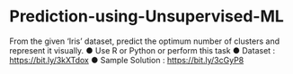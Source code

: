 # Prediction-using-Unsupervised-ML
From the given ‘Iris’ dataset, predict the optimum number of clusters  and represent it visually.  ● Use R or Python or perform this task ● Dataset : https://bit.ly/3kXTdox ● Sample Solution : https://bit.ly/3cGyP8
